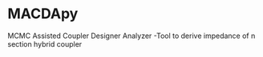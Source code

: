 # MACDApy
MCMC Assisted Coupler Designer Analyzer -Tool to derive impedance of n section hybrid coupler
